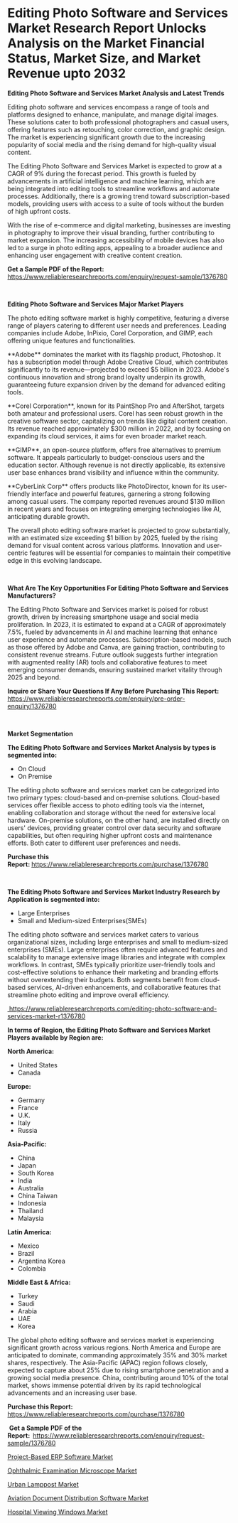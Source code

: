 <p><h1>Editing Photo Software and Services Market Research Report Unlocks Analysis on the Market Financial Status, Market Size, and Market Revenue upto 2032</h1></p><p><strong>Editing Photo Software and Services Market Analysis and Latest Trends</strong></p>
<p><p>Editing photo software and services encompass a range of tools and platforms designed to enhance, manipulate, and manage digital images. These solutions cater to both professional photographers and casual users, offering features such as retouching, color correction, and graphic design. The market is experiencing significant growth due to the increasing popularity of social media and the rising demand for high-quality visual content.</p><p>The Editing Photo Software and Services Market is expected to grow at a CAGR of 9% during the forecast period. This growth is fueled by advancements in artificial intelligence and machine learning, which are being integrated into editing tools to streamline workflows and automate processes. Additionally, there is a growing trend toward subscription-based models, providing users with access to a suite of tools without the burden of high upfront costs.</p><p>With the rise of e-commerce and digital marketing, businesses are investing in photography to improve their visual branding, further contributing to market expansion. The increasing accessibility of mobile devices has also led to a surge in photo editing apps, appealing to a broader audience and enhancing user engagement with creative content creation.</p></p>
<p><strong>Get a Sample PDF of the Report:&nbsp;</strong> <a href="https://www.reliableresearchreports.com/enquiry/request-sample/1376780?utm_campaign=31&utm_medium=2&utm_source=Github&utm_content=ia&utm_term=13012025&utm_id=editing-photo-software-and-services">https://www.reliableresearchreports.com/enquiry/request-sample/1376780</a></p>
<p>&nbsp;</p>
<p><strong>Editing Photo Software and Services Major Market Players</strong></p>
<p><p>The photo editing software market is highly competitive, featuring a diverse range of players catering to different user needs and preferences. Leading companies include Adobe, InPixio, Corel Corporation, and GIMP, each offering unique features and functionalities.</p><p>**Adobe** dominates the market with its flagship product, Photoshop. It has a subscription model through Adobe Creative Cloud, which contributes significantly to its revenue—projected to exceed $5 billion in 2023. Adobe's continuous innovation and strong brand loyalty underpin its growth, guaranteeing future expansion driven by the demand for advanced editing tools.</p><p>**Corel Corporation**, known for its PaintShop Pro and AfterShot, targets both amateur and professional users. Corel has seen robust growth in the creative software sector, capitalizing on trends like digital content creation. Its revenue reached approximately $300 million in 2022, and by focusing on expanding its cloud services, it aims for even broader market reach.</p><p>**GIMP**, an open-source platform, offers free alternatives to premium software. It appeals particularly to budget-conscious users and the education sector. Although revenue is not directly applicable, its extensive user base enhances brand visibility and influence within the community.</p><p>**CyberLink Corp** offers products like PhotoDirector, known for its user-friendly interface and powerful features, garnering a strong following among casual users. The company reported revenues around $130 million in recent years and focuses on integrating emerging technologies like AI, anticipating durable growth.</p><p>The overall photo editing software market is projected to grow substantially, with an estimated size exceeding $1 billion by 2025, fueled by the rising demand for visual content across various platforms. Innovation and user-centric features will be essential for companies to maintain their competitive edge in this evolving landscape.</p></p>
<p>&nbsp;</p>
<p><strong>What Are The Key Opportunities For Editing Photo Software and Services Manufacturers?</strong></p>
<p><p>The Editing Photo Software and Services market is poised for robust growth, driven by increasing smartphone usage and social media proliferation. In 2023, it is estimated to expand at a CAGR of approximately 7.5%, fueled by advancements in AI and machine learning that enhance user experience and automate processes. Subscription-based models, such as those offered by Adobe and Canva, are gaining traction, contributing to consistent revenue streams. Future outlook suggests further integration with augmented reality (AR) tools and collaborative features to meet emerging consumer demands, ensuring sustained market vitality through 2025 and beyond.</p></p>
<p><strong>Inquire or Share Your Questions If Any Before Purchasing This Report:</strong> <a href="https://www.reliableresearchreports.com/enquiry/pre-order-enquiry/1376780?utm_campaign=31&utm_medium=2&utm_source=Github&utm_content=ia&utm_term=13012025&utm_id=editing-photo-software-and-services">https://www.reliableresearchreports.com/enquiry/pre-order-enquiry/1376780</a></p>
<p>&nbsp;</p>
<p><strong>Market Segmentation</strong></p>
<p><strong>The Editing Photo Software and Services Market Analysis by types is segmented into:</strong></p>
<p><ul><li>On Cloud</li><li>On Premise</li></ul></p>
<p><p>The editing photo software and services market can be categorized into two primary types: cloud-based and on-premise solutions. Cloud-based services offer flexible access to photo editing tools via the internet, enabling collaboration and storage without the need for extensive local hardware. On-premise solutions, on the other hand, are installed directly on users' devices, providing greater control over data security and software capabilities, but often requiring higher upfront costs and maintenance efforts. Both cater to different user preferences and needs.</p></p>
<p><strong>Purchase this Report:&nbsp;</strong><a href="https://www.reliableresearchreports.com/purchase/1376780?utm_campaign=31&utm_medium=2&utm_source=Github&utm_content=ia&utm_term=13012025&utm_id=editing-photo-software-and-services">https://www.reliableresearchreports.com/purchase/1376780</a></p>
<p>&nbsp;</p>
<p><strong>The Editing Photo Software and Services Market Industry Research by Application is segmented into:</strong></p>
<p><ul><li>Large Enterprises</li><li>Small and Medium-sized Enterprises(SMEs)</li></ul></p>
<p><p>The editing photo software and services market caters to various organizational sizes, including large enterprises and small to medium-sized enterprises (SMEs). Large enterprises often require advanced features and scalability to manage extensive image libraries and integrate with complex workflows. In contrast, SMEs typically prioritize user-friendly tools and cost-effective solutions to enhance their marketing and branding efforts without overextending their budgets. Both segments benefit from cloud-based services, AI-driven enhancements, and collaborative features that streamline photo editing and improve overall efficiency.</p></p>
<p><a href="https://www.reliableresearchreports.com/editing-photo-software-and-services-market-r1376780?utm_campaign=31&utm_medium=2&utm_source=Github&utm_content=ia&utm_term=13012025&utm_id=editing-photo-software-and-services">&nbsp;https://www.reliableresearchreports.com/editing-photo-software-and-services-market-r1376780</a></p>
<p><strong>In terms of Region, the Editing Photo Software and Services Market Players available by Region are:</strong></p>
<p>
    <p> <strong> North America: </strong>
        <ul>
            <li>United States</li>
            <li>Canada</li>
        </ul>
        </p> 
    <p> <strong> Europe: </strong>
        <ul>
            <li>Germany</li>
            <li>France</li>
            <li>U.K.</li>
            <li>Italy</li>
            <li>Russia</li>
        </ul>
        </p> 
    <p> <strong> Asia-Pacific: </strong>
        <ul>
            <li>China</li>
            <li>Japan</li>
            <li>South Korea</li>
            <li>India</li>
            <li>Australia</li>
            <li>China Taiwan</li>
            <li>Indonesia</li>
            <li>Thailand</li>
            <li>Malaysia</li>
        </ul>
        </p> 
    <p> <strong> Latin America: </strong>
        <ul>
            <li>Mexico</li>
            <li>Brazil</li>
            <li>Argentina Korea</li>
            <li>Colombia</li>
        </ul>
        </p> 
    <p> <strong> Middle East & Africa: </strong>
        <ul>
            <li>Turkey</li>
            <li>Saudi</li>
            <li>Arabia</li>
            <li>UAE</li>
            <li>Korea</li>
        </ul>
    </p>
    </p>
<p><p>The global photo editing software and services market is experiencing significant growth across various regions. North America and Europe are anticipated to dominate, commanding approximately 35% and 30% market shares, respectively. The Asia-Pacific (APAC) region follows closely, expected to capture about 25% due to rising smartphone penetration and a growing social media presence. China, contributing around 10% of the total market, shows immense potential driven by its rapid technological advancements and an increasing user base.</p></p>
<p><strong>Purchase this Report: </strong><a href="https://www.reliableresearchreports.com/purchase/1376780?utm_campaign=31&utm_medium=2&utm_source=Github&utm_content=ia&utm_term=13012025&utm_id=editing-photo-software-and-services">https://www.reliableresearchreports.com/purchase/1376780</a></p>
<p>&nbsp;<strong>Get a Sample PDF of the Report:&nbsp;&nbsp;</strong><a href="https://www.reliableresearchreports.com/enquiry/request-sample/1376780?utm_campaign=31&utm_medium=2&utm_source=Github&utm_content=ia&utm_term=13012025&utm_id=editing-photo-software-and-services">https://www.reliableresearchreports.com/enquiry/request-sample/1376780</a></p>
<p><strong></strong></p>
<p><p><a href="https://github.com/skerretflossie9297/Market-Research-Report-List-1/blob/main/project-based-erp-software-market.md?utm_campaign=31&utm_medium=2&utm_source=Github&utm_content=ia&utm_term=13012025&utm_id=editing-photo-software-and-services">Project-Based ERP Software Market</a></p><p><a href="https://github.com/MonroeBullock54/Market-Research-Report-List-1/blob/main/ophthalmic-examination-microscope-market.md?utm_campaign=31&utm_medium=2&utm_source=Github&utm_content=ia&utm_term=13012025&utm_id=editing-photo-software-and-services">Ophthalmic Examination Microscope Market</a></p><p><a href="https://github.com/shondapmbau/Market-Research-Report-List-1/blob/main/urban-lamppost-market.md?utm_campaign=31&utm_medium=2&utm_source=Github&utm_content=ia&utm_term=13012025&utm_id=editing-photo-software-and-services">Urban Lamppost Market</a></p><p><a href="https://github.com/alberthagorsuch/Market-Research-Report-List-1/blob/main/aviation-document-distribution-software-market.md?utm_campaign=31&utm_medium=2&utm_source=Github&utm_content=ia&utm_term=13012025&utm_id=editing-photo-software-and-services">Aviation Document Distribution Software Market</a></p><p><a href="https://github.com/juniordelafrance/Market-Research-Report-List-5/blob/main/hospital-viewing-windows-market.md?utm_campaign=31&utm_medium=2&utm_source=Github&utm_content=ia&utm_term=13012025&utm_id=editing-photo-software-and-services">Hospital Viewing Windows Market</a></p></p>